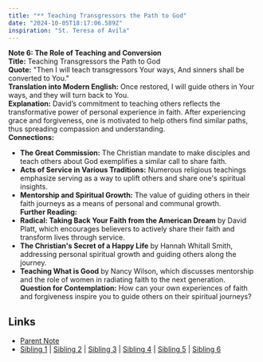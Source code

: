 ```yaml
---
title: "** Teaching Transgressors the Path to God"
date: "2024-10-05T18:17:06.589Z"
inspiration: "St. Teresa of Avila"
---
```


  
**Note 6: The Role of Teaching and Conversion**  
**Title:** Teaching Transgressors the Path to God  
**Quote:** "Then I will teach transgressors Your ways, And sinners shall be converted to You."  
**Translation into Modern English:** Once restored, I will guide others in Your ways, and they will turn back to You.  
**Explanation:** David’s commitment to teaching others reflects the transformative power of personal experience in faith. After experiencing grace and forgiveness, one is motivated to help others find similar paths, thus spreading compassion and understanding.  
**Connections:**  
- **The Great Commission:** The Christian mandate to make disciples and teach others about God exemplifies a similar call to share faith.  
- **Acts of Service in Various Traditions:** Numerous religious teachings emphasize serving as a way to uplift others and share one's spiritual insights.  
- **Mentorship and Spiritual Growth:** The value of guiding others in their faith journeys as a means of personal and communal growth.  
**Further Reading:**  
- **Radical: Taking Back Your Faith from the American Dream** by David Platt, which encourages believers to actively share their faith and transform lives through service.  
- **The Christian's Secret of a Happy Life** by Hannah Whitall Smith, addressing personal spiritual growth and guiding others along the journey.  
- **Teaching What is Good** by Nancy Wilson, which discusses mentorship and the role of women in radiating faith to the next generation.  
**Question for Contemplation:** How can your own experiences of faith and forgiveness inspire you to guide others on their spiritual journeys?  


## Links

- [Parent Note](/parent-note.md)
- [Sibling 1](/zettel1.md) | [Sibling 2](/zettel2.md) | [Sibling 3](/zettel3.md) | [Sibling 4](/zettel4.md) | [Sibling 5](/zettel5.md) | [Sibling 6](/zettel6.md)

